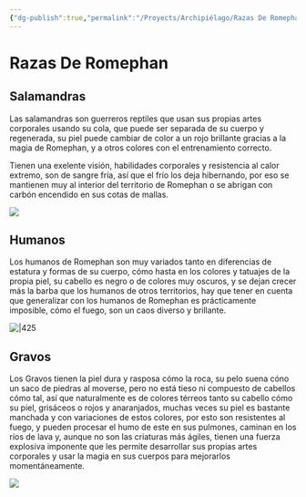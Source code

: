 ```yaml
---
{"dg-publish":true,"permalink":"/Proyects/Archipiélago/Razas De Romephan/","title":"Razas De Romephan","created":"Sunday, 2023-10-08, 7:02:45 pm","updated":"Sunday, 2023-10-08, 7:02:49 pm"}
---
```


# Razas De Romephan

## Salamandras

Las salamandras son guerreros reptiles que usan sus propias artes corporales usando su cola, que puede ser separada de su cuerpo y regenerada, su piel puede cambiar de color a un rojo brillante gracias a la magia de Romephan, y a otros colores con el entrenamiento correcto.

Tienen una exelente visión, habilidades corporales y resistencia al calor extremo, son de sangre fría, así que el frío los deja hibernando, por eso se mantienen muy al interior del territorio de Romephan o se abrigan con carbón encendido en sus cotas de mallas.

![](https://i.imgur.com/zoC4jcN.png)

## Humanos

Los humanos de Romephan son muy variados tanto en diferencias de estatura y formas de su cuerpo, cómo hasta en los colores y tatuajes de la propia piel, su cabello es negro o de colores muy oscuros, y se dejan crecer más la barba que los humanos de otros territorios, hay que tener en cuenta que generalizar con los humanos de Romephan es prácticamente imposible, cómo el fuego, son un caos diverso y brillante. 

![|425](https://i.imgur.com/o5YaCGf.png)

## Gravos

Los Gravos tienen la piel dura y rasposa cómo la roca, su pelo suena cóno un saco de piedras al moverse, pero no está tieso ni compuesto de cabellos cómo tal, así que naturalmente es de colores térreos tanto su cabello cómo su piel, grisáceos o rojos y anaranjados, muchas veces su piel es bastante manchada y con variaciones de estos colores, por esto son resistentes al fuego, y pueden procesar el humo de este en sus pulmones, caminan en los ríos de lava y, aunque no son las criaturas más ágiles, tienen una fuerza explosiva imponente que les permite desarrollar sus propias artes corporales y usar la magia en sus cuerpos para mejorarlos momentáneamente.

![](https://i.imgur.com/2RddCKX.png)
